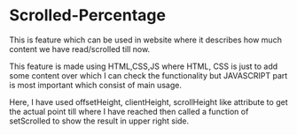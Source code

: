 # Scrolled-Percentage
This is feature which can be used in website where it describes how much content we have read/scrolled till now.

This feature is made using HTML,CSS,JS where HTML, CSS is just to add some content over which I can check the functionality but 
JAVASCRIPT part is most important which consist of main usage.

Here, I have used offsetHeight, clientHeight, scrollHeight like attribute to get the actual point till where I have reached then called a function of setScrolled
to show the result in upper right side.
